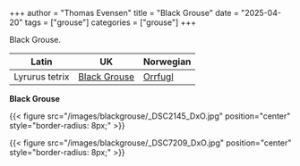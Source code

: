 +++
author = "Thomas Evensen"
title = "Black Grouse"
date = "2025-04-20"
tags = ["grouse"]
categories = ["grouse"]
+++

Black Grouse.

| Latin                 | UK                                                                     | Norwegian                                              |
|-----------------------|------------------------------------------------------------------------|--------------------------------------------------------|
| Lyrurus tetrix        | [Black Grouse](https://en.wikipedia.org/wiki/Black_grouse)             | [Orrfugl](https://no.wikipedia.org/wiki/Orrfugl)        |

**Black Grouse**

{{< figure src="/images/blackgrouse/_DSC2145_DxO.jpg" position="center" style="border-radius: 8px;" >}}

{{< figure src="/images/blackgrouse/_DSC7209_DxO.jpg" position="center" style="border-radius: 8px;" >}}


